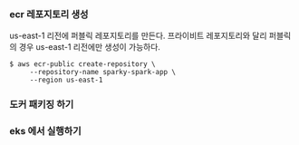 
### ecr 레포지토리 생성 ###
us-east-1 리전에 퍼블릭 레포지토리를 만든다. 프라이비트 레포지토리와 달리 퍼블릭의 경우 us-east-1 리전에만 생성이 가능하다.

```
$ aws ecr-public create-repository \
     --repository-name sparky-spark-app \
     --region us-east-1     
```

### 도커 패키징 하기 ###





### eks 에서 실행하기 ###
